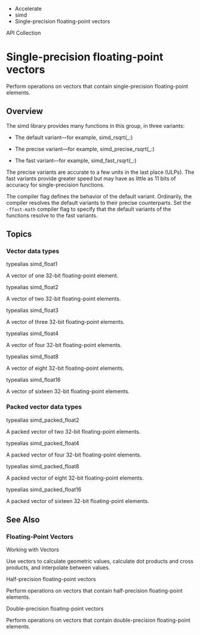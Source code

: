 

- Accelerate
- simd
-  Single-precision floating-point vectors 

API Collection

# Single-precision floating-point vectors

Perform operations on vectors that contain single-precision floating-point elements.

## Overview

The simd library provides many functions in this group, in three variants:

- The default variant—for example, simd_rsqrt(_:)

- The precise variant—for example, simd_precise_rsqrt(_:)

- The fast variant—for example, simd_fast_rsqrt(_:)

The precise variants are accurate to a few units in the last place (ULPs). The fast variants provide greater speed but may have as little as 11 bits of accuracy for single-precision functions.

The compiler flag defines the behavior of the default variant. Ordinarily, the compiler resolves the default variants to their precise counterparts. Set the `-ffast-math` compiler flag to specify that the default variants of the functions resolve to the fast variants.

## Topics

### Vector data types

typealias simd_float1

A vector of one 32-bit floating-point element.

typealias simd_float2

A vector of two 32-bit floating-point elements.

typealias simd_float3

A vector of three 32-bit floating-point elements.

typealias simd_float4

A vector of four 32-bit floating-point elements.

typealias simd_float8

A vector of eight 32-bit floating-point elements.

typealias simd_float16

A vector of sixteen 32-bit floating-point elements.

### Packed vector data types

typealias simd_packed_float2

A packed vector of two 32-bit floating-point elements.

typealias simd_packed_float4

A packed vector of four 32-bit floating-point elements.

typealias simd_packed_float8

A packed vector of eight 32-bit floating-point elements.

typealias simd_packed_float16

A packed vector of sixteen 32-bit floating-point elements.

## See Also

### Floating-Point Vectors

Working with Vectors

Use vectors to calculate geometric values, calculate dot products and cross products, and interpolate between values.

Half-precision floating-point vectors

Perform operations on vectors that contain half-precision floating-point elements.

Double-precision floating-point vectors

Perform operations on vectors that contain double-precision floating-point elements.

